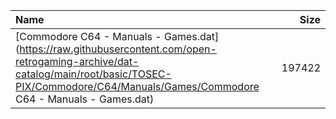 |Name|Size|
|:---|---:|
|[Commodore C64 - Manuals - Games.dat](https://raw.githubusercontent.com/open-retrogaming-archive/dat-catalog/main/root/basic/TOSEC-PIX/Commodore/C64/Manuals/Games/Commodore C64 - Manuals - Games.dat)|197422|
